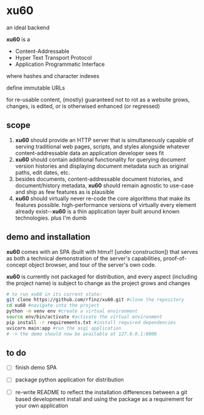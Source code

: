 # xu60
an ideal backend

**xu60** is a 
- Content-Addressable 
- Hyper Text Transport Protocol 
- Application Programmatic Interface

where hashes and character indexes

define immutable URLs

for re-usable content, (mostly) guaranteed not to rot as a website grows, changes, is edited, or is otherwised enhanced (or regressed)

## scope
1. **xu60** should provide an HTTP server that is simultaneously capable of serving traditional web pages, scripts, and styles alongside whatever content-addressable data an application developer sees fit
2. **xu60** should contain additional functionality for querying document version histories and displaying document metadata such as original paths, edit dates, etc.
3. besides documents, content-addressable document histories, and document/history metadata, **xu60** should remain agnostic to use-case and ship as few features as is plausible
4. **xu60** should virtually never re-code the core algorithms that make its features possible. high-performance versions of virtually every element already exist--**xu60** is a thin application layer built around known technologies. plus I'm dumb

## demo and installation

**xu60** comes with an SPA (built with htmx!! [under construction]) that serves as both a technical demonstration of the server's capabilities, proof-of-concept object browser, and tour of the server's own code.

**xu60** is currently not packaged for distribution, and every aspect (including the project name) is subject to change as the project grows and changes

```sh
# to run xu60 in its current state:
git clone https://github.com/rfinz/xu60.git #clone the repository
cd xu60 #navigate into the project
python -m venv env #create a virtual environment
source env/bin/activate #activate the virtual environment
pip install -r requirements.txt #install required dependencies
uvicorn main:app #run the asgi application
# -> the demo should now be available at 127.0.0.1:8000
```

## to do
- [ ] finish demo SPA
- [ ] package python application for distribution
- [ ] re-write README to reflect the installation differences between a git based development install and using the package as a requirement for your own application


